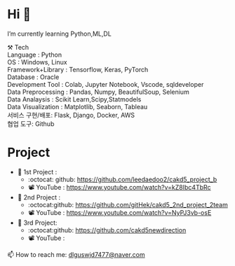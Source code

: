 # Hi 👋
I’m currently learning Python,ML,DL

   ⚒️ Tech  
    Language : Python   
    OS : Windows, Linux  
    Framework+Library : Tensorflow, Keras, PyTorch  
    Database : Oracle  
    Development Tool : Colab, Jupyter Notebook, Vscode, sqldeveloper  
    Data Preprocessing : Pandas, Numpy, BeautifulSoup, Selenium  
    Data Analaysis : Scikit Learn,Scipy,Statmodels  
    Data Visualization : Matplotlib, Seaborn, Tableau  
    서비스 구현/배포: Flask, Django, Docker, AWS   
    협업 도구: Github  
    
   
   
 # Project 
 - 💬 1st Project :
   -   :octocat: github:  https://github.com/leedaedoo2/cakd5_project_b 
   -   📽️ YouTube :  https://www.youtube.com/watch?v=kZ8Ibc4TbRc 
-   💬 2nd Project : 
    -   :octocat:github: https://github.com/gitHek/cakd5_2nd_project_2team 
    -   📽️ YouTube : https://www.youtube.com/watch?v=NyPJ3vb-osE 
-  💬 3rd Project:  
   - :octocat:github: https://github.com/cakd5newdirection
   -  📽️ YouTube : 

    
    
    
    

    
 📫 How to reach me: dlguswjd7477@naver.com
<!--
**hyunjung28/hyunjung28** is a ✨ _special_ ✨ repository because its `README.md` (this file) appears on your GitHub profile.

Here are some ideas to get you started:

- 🔭 I’m currently working on ...
- 🌱 
- 👯 I’m looking to collaborate on ...
- 🤔 I’m looking for help with ...
- 
- 📫 How to reach me: dlguswjd7477@naver.com
- 😄 Pronouns: ...
- ⚡ Fun fact: ...
-->

